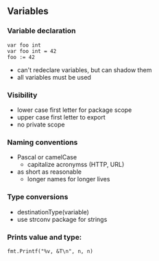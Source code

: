 ## Variables

### Variable declaration
```golang
var foo int
var foo int = 42
foo := 42
```
- can't redeclare variables, but can shadow them
- all variables must be used

### Visibility
- lower case first letter for package scope
- upper case first letter to export
- no private scope

### Naming conventions
- Pascal or camelCase
    - capitalize acronymss (HTTP, URL)
- as short as reasonable
    - longer names for longer lives

### Type conversions
- destinationType(variable)
- use strconv package for strings

### Prints value and type:
```golang
fmt.Printf("%v, &T\n", n, n)
```